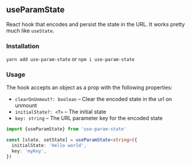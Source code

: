 ## useParamState

React hook that encodes and persist the state in the URL. It works pretty much like `useState`.

### Installation

`yarn add use-param-state` or `npm i use-param-state`

### Usage

The hook accepts an object as a prop with the following properties:

- `clearOnUnmout?: boolean` – Clear the encoded state in the url on unmount
- `initialState?: <T>` – The initial state
- `key: string` – The URL parameter key for the encoded state

```ts
import {useParamState} from 'use-param-state'

const [state, setState] = useParamState<string>({
  initialState: 'Hello world',
  key: 'myKey',
})
```
